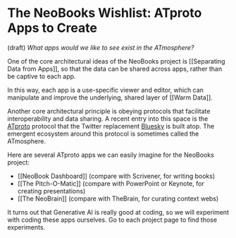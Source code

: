 # The NeoBooks Wishlist: ATproto Apps to Create 
(draft)
*What apps would we like to see exist in the ATmosphere?* 

One of the core architectural ideas of the NeoBooks project is [[Separating Data from Apps]], so that the data can be shared across apps, rather than be captive to each app. 

In this way, each app is a use-specific viewer and editor, which can manipulate and improve the underlying, shared layer of [[Warm Data]]. 

Another core architectural principle is obeying protocols that facilitate interoperability and data sharing. A recent entry into this space is the [ATproto](https://atproto.com/) protocol that the Twitter replacement [Bluesky](https://blueskyweb.xyz/) is built atop. The emergent ecosystem around this protocol is sometimes called the ATmosphere. 

Here are several ATproto apps we can easily imagine for the NeoBooks project: 

- [[NeoBook Dashboard]] (compare with Scrivener, for writing books)
- [[The Pitch-O-Matic]] (compare with PowerPoint or Keynote, for creating presentations) 
- [[The NeoBrain]] (compare with TheBrain, for curating context webs) 

It turns out that Generative AI is really good at coding, so we will experiment with coding these apps ourselves. Go to each project page to find those experiments. 

